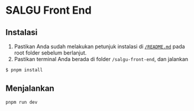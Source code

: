 # SALGU Front End

## Instalasi

1. Pastikan Anda sudah melakukan petunjuk instalasi di [`/README.md`](../README.md) pada root folder sebelum berlanjut.
2. Pastikan terminal Anda berada di folder `/salgu-front-end`, dan jalankan

```bash
$ pnpm install
```

## Menjalankan

```bash
pnpm run dev
```
